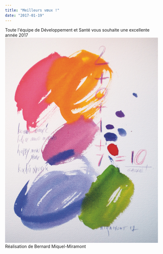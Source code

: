 ```yaml
---
title: "Meilleurs vœux !"
date: "2017-01-19"
---
```


Toute l'équipe de Développement et Santé vous souhaite une excellente année 2017
![](bm-voeux-17-1733.jpg)
Réalisation de Bernard Miquel-Miramont